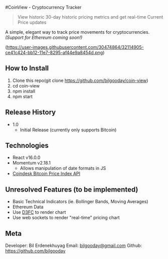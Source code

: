 #CoinView - Cryptocurrency Tracker
> View historic 30-day historic pricing metrics and get real-time Current Price updates

A simple, elegant way to track price movements for cryptocurrencies. *(Support for Ethereum coming soon!)*

(https://user-images.githubusercontent.com/30474864/32114905-ce41c424-bb12-11e7-8295-af44e9a8454d.png)

## How to Install
1. Clone this repo(git clone https://github.com/bilgooday/coin-view)
2. cd coin-view
3. npm install
4. npm start

## Release History
* 1.0
  * Initial Release (currently only supports Bitcoin)

## Technologies
* React v16.0.0
* Momentum v2.18.1
  - Allows manipulation of date formats in JS
* [Coindesk Bitcoin Price Index API](https://www.coindesk.com/api/)

## Unresolved Features (to be implemented)
- Basic Technical Indicators (ie. Bollinger Bands, Moving Averages)
- Ethereum Data
- Use [D3FC](https://github.com/d3fc/d3fc) to render chart
- Use web sockets to render "real-time" pricing chart

## Meta
Developer: Bil Erdenekhuyag
Email: bilgooday@gmail.com
Github: https://github.com/bilgooday
